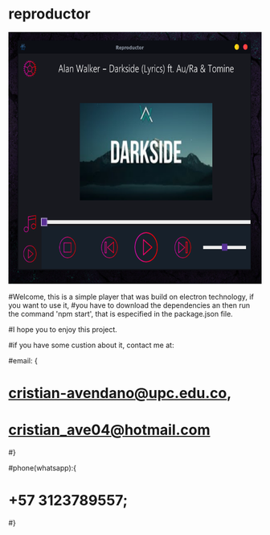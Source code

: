 # reproductor

<img src="vista.png" height="500px">

#Welcome, this is a simple player that was build on electron technology, if you want to use it, 
#you have to download the dependencies an then run the command 'npm start', that is especified in the package.json file.

#I hope you to enjoy this project.

#if you have some custion about it, contact me at:

#email: {
#  cristian-avendano@upc.edu.co,
#  cristian_ave04@hotmail.com
#}

#phone(whatsapp):{
#  +57 3123789557;
#}
